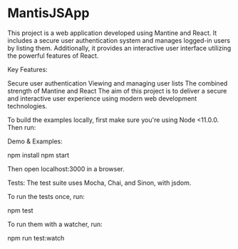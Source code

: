 ﻿# MantisJSApp
This project is a web application developed using Mantine and React. It includes a secure user authentication system and manages logged-in users by listing them. Additionally, it provides an interactive user interface utilizing the powerful features of React.

Key Features:

Secure user authentication
Viewing and managing user lists
The combined strength of Mantine and React
The aim of this project is to deliver a secure and interactive user experience using modern web development technologies.


To build the examples locally, first make sure you're using Node <11.0.0. Then run:

Demo & Examples:

npm install
npm start

Then open localhost:3000 in a browser.


Tests:
The test suite uses Mocha, Chai, and Sinon, with jsdom.

To run the tests once, run:

npm test

To run them with a watcher, run:

npm run test:watch
